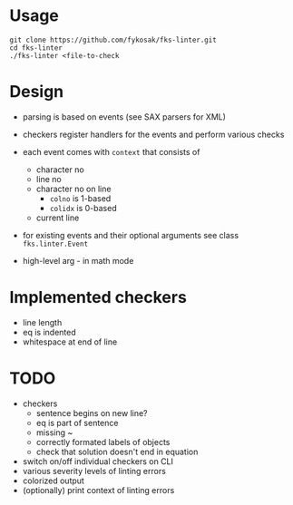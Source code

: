 # Usage

    git clone https://github.com/fykosak/fks-linter.git
    cd fks-linter
    ./fks-linter <file-to-check

# Design

  - parsing is based on events (see SAX parsers for XML)
  - checkers register handlers for the events and perform various checks
  - each event comes with `context` that consists of
    - character no
    - line no
    - character no on line
      - `colno` is 1-based
      - `colidx` is 0-based
    - current line
  - for existing events and their optional arguments see class `fks.linter.Event`

  -  high-level arg
    - in math mode

# Implemented checkers #

  - line length
  - eq is indented
  - whitespace at end of line
  
# TODO

  - checkers
    - sentence begins on new line?
    - eq is part of sentence
    - missing ~
    - correctly formated labels of objects
    - check that solution doesn't end in equation
  - switch on/off individual checkers on CLI
  - various severity levels of linting errors
  - colorized output
  - (optionally) print context of linting errors
